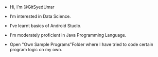 - Hi, I’m @GitSyedUmar
- I’m interested in Data Science.
- I’ve learnt basics of Android Studio.
- I'm moderately proficient in Java Programming Language.

- Open "Own Sample Programs"Folder where I have tried to code certain program logic on my own.

<!---
GitSyedUmar/GitSyedUmar is a ✨ special ✨ repository because its `README.md` (this file) appears on your GitHub profile.
You can click the Preview link to take a look at your changes.
--->
